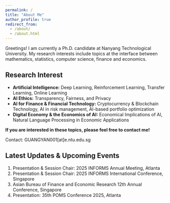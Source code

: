 ```yaml
---
permalink: /
title: "About Me"
author_profile: true
redirect_from: 
  - /about/
  - /about.html
---
```


Greetings! I am currently a Ph.D. candidate at Nanyang Technological University. My research interests include topics at the interface between mathematics, statistics, computer science, finance and economics.

## Research Interest

- **Artificial Intelligence:** Deep Learning, Reinforcement Learning, Transfer Learning, Online Learning
- **AI Ethics:** Transparency, Fairness, and Privacy
- **AI for Finance & Financial Technology:** Cryptocurrency & Blockchain Technology, AI in risk management, AI-based portfolio optimization
- **Digital Economy & the Economics of AI:** Economical Implications of AI, Natural Language Processing in Economic Applications


**If you are interested in these topics, please feel free to contact me!**

Contact: GUANGYAN001[at]e.ntu.edu.sg 

## Latest Updates & Upcoming Events

1. Presentation & Session Chair: 2025 INFORMS Annual Meeting, Atlanta
2. Presentation & Session Chair: 2025 INFORMS International Conference, Singapore
3. Asian Bureau of Finance and Economic Research 12th Annual Conference, Singapore
4. Presentation: 35th POMS Conference 2025, Atlanta








